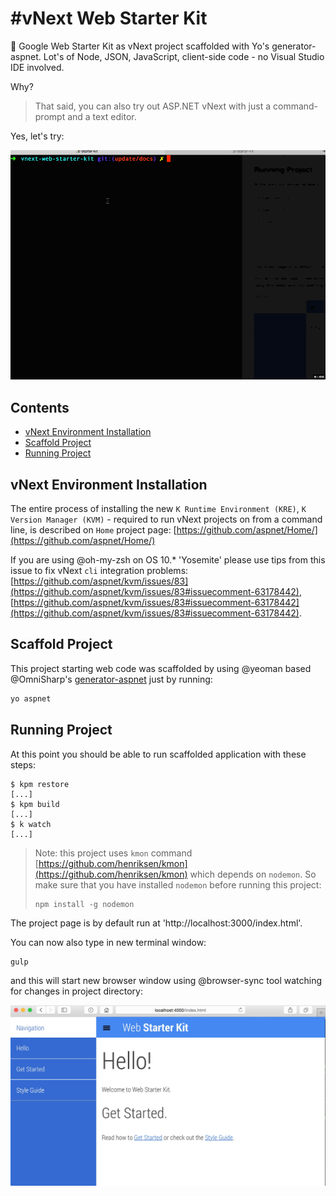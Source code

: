#vNext Web Starter Kit
==================

:apple: Google Web Starter Kit as vNext project scaffolded with Yo's generator-aspnet. Lot's of Node, JSON, JavaScript, client-side code - no Visual Studio IDE involved.

Why?
> That said, you can also try out ASP.NET vNext with just a command-prompt and a text editor.

Yes, let's try:

![vNext on Mac OS X](docs/vnext.gif)


## Contents
* [vNext Environment Installation](#vnext-environment-installation)
* [Scaffold Project](#scaffold-project)
* [Running Project](#running-project)

## vNext Environment Installation

The entire process of installing the new `K Runtime Environment (KRE)`, `K Version Manager (KVM)` - required to run vNext projects on from a command line, is described on `Home` project page: [https://github.com/aspnet/Home/](https://github.com/aspnet/Home/)

If you are using @oh-my-zsh on OS 10.* 'Yosemite' please use tips from this issue to fix vNext `cli` integration problems:
[https://github.com/aspnet/kvm/issues/83](https://github.com/aspnet/kvm/issues/83#issuecomment-63178442), [https://github.com/aspnet/kvm/issues/83#issuecomment-63178442](https://github.com/aspnet/kvm/issues/83#issuecomment-63178442).

## Scaffold Project

This project starting web code was scaffolded by using @yeoman based @OmniSharp's [generator-aspnet](https://github.com/OmniSharp/generator-aspnet) just by running:

```bash
yo aspnet
```

## Running Project

At this point you should be able to run scaffolded application with these steps:

```
$ kpm restore  
[...]  
$ kpm build  
[...]
$ k watch
[...]
```

> Note: this project uses `kmon` command [https://github.com/henriksen/kmon](https://github.com/henriksen/kmon) which depends on `nodemon`. So make sure that you have installed `nodemon` before running this project:
> ```
> npm install -g nodemon
> ```

The project page is by default run at 'http://localhost:3000/index.html'.

You can now also type in new terminal window:
```
gulp
```
and this will start new browser window using @browser-sync tool watching for changes in project directory:

![Welcome Page Image](docs/index.jpg)




